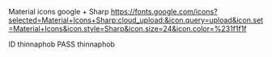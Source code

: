 Material icons google + Sharp
https://fonts.google.com/icons?selected=Material+Icons+Sharp:cloud_upload:&icon.query=upload&icon.set=Material+Icons&icon.style=Sharp&icon.size=24&icon.color=%231f1f1f

ID thinnaphob PASS thinnaphob